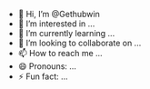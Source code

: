 - 👋 Hi, I’m @Gethubwin
- 👀 I’m interested in ...
- 🌱 I’m currently learning ...
- 💞️ I’m looking to collaborate on ...
- 📫 How to reach me ...
- 😄 Pronouns: ...
- ⚡ Fun fact: ...

<!---
Gethubwin/Gethubwin is a ✨ special ✨ repository because its `README.md` (this file) appears on your GitHub profile.
You can click the Preview link to take a look at your changes.
--->
